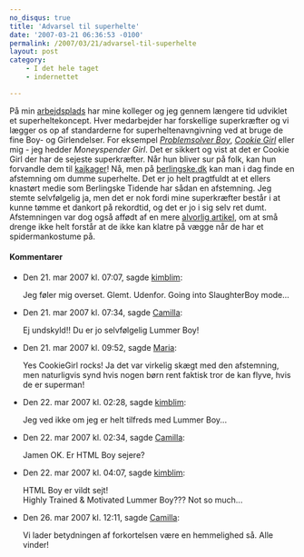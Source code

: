 ```yaml
---
no_disqus: true
title: 'Advarsel til superhelte'
date: '2007-03-21 06:36:53 -0100'
permalink: /2007/03/21/advarsel-til-superhelte
layout: post
category:
    - I det hele taget
    - indernettet

---
```

På min [arbejdsplads](http://tdc.dk "TDC") har mine kolleger og jeg gennem længere tid udviklet et superheltekoncept. Hver medarbejder har forskellige superkræfter og vi lægger os op af standarderne for superheltenavngivning ved at bruge de fine Boy- og Girlendelser. For eksempel _[Problemsolver Boy](http://kenne.dk)_, _[Cookie Girl](http://ma.ria.dk)_ eller mig - jeg hedder _Moneyspender Girl_. Det er sikkert og vist at det er Cookie Girl der har de sejeste superkræfter. Når hun bliver sur på folk, kan hun forvandle dem til [kajkager](http://www.flickr.com/photos/muffix/308915155)! Nå, men på [berlingske.dk](http://berlingske.dk/) kan man i dag finde en afstemning om dumme superhelte. Det er jo helt pragtfuldt at et ellers knastørt medie som Berlingske Tidende har sådan en afstemning. Jeg stemte selvfølgelig ja, men det er nok fordi mine superkræfter består i at kunne tømme et dankort på rekordtid, og det er jo i sig selv ret dumt. Afstemningen var dog også affødt af en mere [alvorlig artikel](http://www.berlingske.dk/indland/artikel:aid=875764), om at små drenge ikke helt forstår at de ikke kan klatre på vægge når de har et spidermankostume på.
<div class="vintage-comments">
<h4>Kommentarer </h4>
<ul class="vintage-comments-list"><li>
<p class="comment-meta">Den <time datetime="2007-03-21T07:07:17+01:00">21. mar 2007 kl.  07:07</time>, sagde <a href="http://kimblim.dk">kimblim</a>:</p>
<p>Jeg føler mig overset. Glemt. Udenfor. Going into SlaughterBoy mode...</p>
</li>
<li>
<p class="comment-meta">Den <time datetime="2007-03-21T07:34:21+01:00">21. mar 2007 kl.  07:34</time>, sagde <a href="http://xoc.dk">Camilla</a>:</p>
<p>Ej undskyld!! Du er jo selvfølgelig Lummer Boy!</p>
</li>
<li>
<p class="comment-meta">Den <time datetime="2007-03-21T21:52:12+01:00">21. mar 2007 kl.  09:52</time>, sagde <a href="http://ma.ria.dk">Maria</a>:</p>
<p>Yes CookieGirl rocks! Ja det var virkelig skægt med den afstemning, men naturligvis synd hvis nogen børn rent faktisk tror de kan flyve, hvis de er superman!</p>
</li>
<li>
<p class="comment-meta">Den <time datetime="2007-03-22T14:28:38+01:00">22. mar 2007 kl.  02:28</time>, sagde <a href="http://kimblim.dk">kimblim</a>:</p>
<p>Jeg ved ikke om jeg er helt tilfreds med Lummer Boy...</p>
</li>
<li>
<p class="comment-meta">Den <time datetime="2007-03-22T14:34:18+01:00">22. mar 2007 kl.  02:34</time>, sagde <a href="http://xoc.dk">Camilla</a>:</p>
<p>Jamen OK. Er HTML Boy sejere?</p>
</li>
<li>
<p class="comment-meta">Den <time datetime="2007-03-22T16:07:43+01:00">22. mar 2007 kl.  04:07</time>, sagde <a href="http://kimblim.dk">kimblim</a>:</p>
<p>HTML Boy er vildt sejt!<br />
Highly Trained &amp; Motivated Lummer Boy??? Not so much...</p>
</li>
<li>
<p class="comment-meta">Den <time datetime="2007-03-26T12:11:25+02:00">26. mar 2007 kl.  12:11</time>, sagde <a href="http://xoc.dk">Camilla</a>:</p>
<p>Vi lader betydningen af forkortelsen være en hemmelighed så. Alle vinder!</p>
</li>
</ul>
</div>
